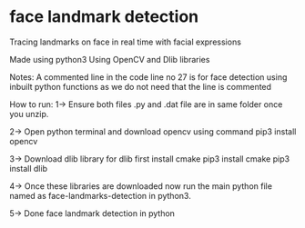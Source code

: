 # face landmark detection
 Tracing landmarks on face in real time with facial expressions

Made using python3 
Using OpenCV and Dlib libraries

Notes:
A commented line in the code line no 27 is for face detection using inbuilt python functions as we do not need that the line is commented 

How to run:
1-> Ensure both files .py and .dat file are in same folder once you unzip.

2-> Open python terminal and download opencv using command 
      pip3 install opencv
      
3-> Download dlib library 
      for dlib first install cmake 
      pip3 install cmake
      pip3 install dlib
      
4-> Once these libraries are downloaded now run the main python file named as face-landmarks-detection in python3.

5-> Done face landmark detection in python
